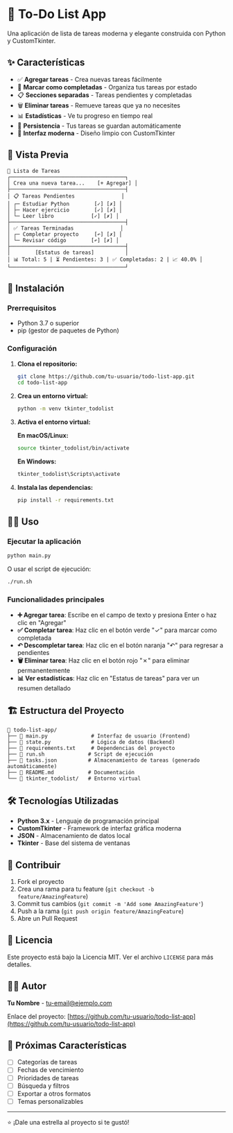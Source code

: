 # 📝 To-Do List App

Una aplicación de lista de tareas moderna y elegante construida con Python y CustomTkinter.

## ✨ Características

- ✅ **Agregar tareas** - Crea nuevas tareas fácilmente
- 🔄 **Marcar como completadas** - Organiza tus tareas por estado
- 📋 **Secciones separadas** - Tareas pendientes y completadas
- 🗑️ **Eliminar tareas** - Remueve tareas que ya no necesites
- 📊 **Estadísticas** - Ve tu progreso en tiempo real
- 💾 **Persistencia** - Tus tareas se guardan automáticamente
- 🎨 **Interfaz moderna** - Diseño limpio con CustomTkinter

## 📸 Vista Previa

```
📝 Lista de Tareas
┌─────────────────────────────────────┐
│ Crea una nueva tarea...    [+ Agregar] │
├─────────────────────────────────────┤
│ 📋 Tareas Pendientes               │
│ ┌─ Estudiar Python        [✓] [✗] │
│ ├─ Hacer ejercicio        [✓] [✗] │
│ └─ Leer libro            [✓] [✗] │
├─────────────────────────────────────┤
│ ✅ Tareas Terminadas               │
│ ┌─ Completar proyecto     [↶] [✗] │
│ └─ Revisar código        [↶] [✗] │
├─────────────────────────────────────┤
│        [Estatus de tareas]          │
│ 📊 Total: 5 | ⏳ Pendientes: 3 | ✅ Completadas: 2 | 📈 40.0% │
└─────────────────────────────────────┘
```

## 🚀 Instalación

### Prerrequisitos
- Python 3.7 o superior
- pip (gestor de paquetes de Python)

### Configuración

1. **Clona el repositorio:**
   ```bash
   git clone https://github.com/tu-usuario/todo-list-app.git
   cd todo-list-app
   ```

2. **Crea un entorno virtual:**
   ```bash
   python -m venv tkinter_todolist
   ```

3. **Activa el entorno virtual:**
   
   **En macOS/Linux:**
   ```bash
   source tkinter_todolist/bin/activate
   ```
   
   **En Windows:**
   ```bash
   tkinter_todolist\Scripts\activate
   ```

4. **Instala las dependencias:**
   ```bash
   pip install -r requirements.txt
   ```

## 🏃‍♂️ Uso

### Ejecutar la aplicación

```bash
python main.py
```

O usar el script de ejecución:

```bash
./run.sh
```

### Funcionalidades principales

- **➕ Agregar tarea**: Escribe en el campo de texto y presiona Enter o haz clic en "Agregar"
- **✅ Completar tarea**: Haz clic en el botón verde "✓" para marcar como completada
- **↶ Descompletar tarea**: Haz clic en el botón naranja "↶" para regresar a pendientes
- **🗑️ Eliminar tarea**: Haz clic en el botón rojo "✗" para eliminar permanentemente
- **📊 Ver estadísticas**: Haz clic en "Estatus de tareas" para ver un resumen detallado

## 🏗️ Estructura del Proyecto

```
📁 todo-list-app/
├── 📄 main.py              # Interfaz de usuario (Frontend)
├── 📄 state.py             # Lógica de datos (Backend)
├── 📄 requirements.txt     # Dependencias del proyecto
├── 📄 run.sh              # Script de ejecución
├── 📄 tasks.json          # Almacenamiento de tareas (generado automáticamente)
├── 📄 README.md           # Documentación
└── 📁 tkinter_todolist/   # Entorno virtual
```

## 🛠️ Tecnologías Utilizadas

- **Python 3.x** - Lenguaje de programación principal
- **CustomTkinter** - Framework de interfaz gráfica moderna
- **JSON** - Almacenamiento de datos local
- **Tkinter** - Base del sistema de ventanas

## 🤝 Contribuir

1. Fork el proyecto
2. Crea una rama para tu feature (`git checkout -b feature/AmazingFeature`)
3. Commit tus cambios (`git commit -m 'Add some AmazingFeature'`)
4. Push a la rama (`git push origin feature/AmazingFeature`)
5. Abre un Pull Request

## 📝 Licencia

Este proyecto está bajo la Licencia MIT. Ver el archivo `LICENSE` para más detalles.

## 👨‍💻 Autor

**Tu Nombre** - [tu-email@ejemplo.com](mailto:tu-email@ejemplo.com)

Enlace del proyecto: [https://github.com/tu-usuario/todo-list-app](https://github.com/tu-usuario/todo-list-app)

## 🎯 Próximas Características

- [ ] Categorías de tareas
- [ ] Fechas de vencimiento
- [ ] Prioridades de tareas
- [ ] Búsqueda y filtros
- [ ] Exportar a otros formatos
- [ ] Temas personalizables

---

⭐ ¡Dale una estrella al proyecto si te gustó!